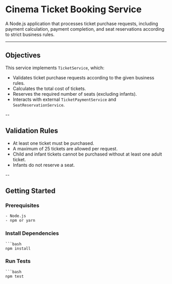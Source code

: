 # Cinema Ticket Booking Service

A Node.js application that processes ticket purchase requests, including payment calculation, payment completion, and seat reservations according to strict business rules.

---
## Objectives

This service implements `TicketService`, which:
  - Validates ticket purchase requests according to the given business rules.
  - Calculates the total cost of tickets.
  - Reserves the required number of seats (excluding infants).
  - Interacts with external `TicketPaymentService` and `SeatReservationService`.

--
## Validation Rules
  - At least one ticket must be purchased.
  - A maximum of 25 tickets are allowed per request.
  - Child and infant tickets cannot be purchased without at least one adult ticket.
  - Infants do not reserve a seat.

--
## Getting Started

  ### Prerequisites
    - Node.js
    - npm or yarn

  ### Install Dependencies
    ```bash
    npm install

  ### Run Tests
    ```bash
    npm test
